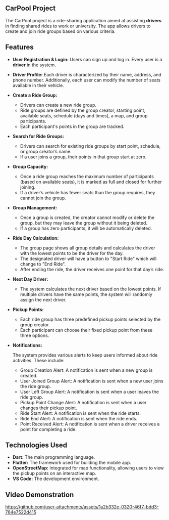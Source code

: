 
## CarPool Project

The CarPool project is a ride-sharing application aimed at assisting **drivers** in finding shared rides to work or university. The app allows drivers to create and join ride groups based on various criteria.


## Features

- **User Registration & Login:** Users can sign up and log in. Every user is a **driver** in the system.


- **Driver Profile:** Each driver is characterized by their name, address, and phone number.
   Additionally, each user can modify the number of seats available in their vehicle.


- **Create a Ride Group:**
    
    - Drivers can create a new ride group.
    - Ride groups are defined by the group creator, starting point, available seats, schedule (days and times), a map, and group participants.
    - Each participant's points in the group are tracked.
- **Search for Ride Groups:**
    - Drivers can search for existing ride groups by start point, schedule, or group creator’s name.
   - If a user joins a group, their points in that group start at zero.

- **Group Capacity:** 
    - Once a ride group reaches the maximum number of participants (based on available seats), it is marked as full and closed for further joining.
    - If a driver’s vehicle has fewer seats than the group requires, they cannot join the group.
- **Group Management:**
    - Once a group is created, the creator cannot modify or delete the group, but they may leave the group without it being deleted.
    - If a group has zero participants, it will be automatically deleted.
- **Ride Day Calculation:**
    - The group page shows all group details and calculates the driver with the lowest points to be the driver for the day.
    - The designated driver will have a button to "Start Ride" which will change to "End Ride".
    - After ending the ride, the driver receives one point for that day’s ride.
- **Next Day Driver:**
    - The system calculates the next driver based on the lowest points. If multiple drivers have the same points, the system will randomly assign the next driver.
- **Pickup Points:**
    - Each ride group has three predefined pickup points selected by the group creator.
    - Each participant can choose their fixed pickup point from these three options.
- **Notifications:**
  
   The system provides various alerts to keep users informed about ride activities. These include:
    - Group Creation Alert: A notification is sent when a new group is created.
    - User Joined Group Alert: A notification is sent when a new user joins the ride group.
    - User Left Group Alert: A notification is sent when a user leaves the ride group.
    - Pickup Point Change Alert: A notification is sent when a user changes their pickup point.
    - Ride Start Alert: A notification is sent when the ride starts.
    - Ride End Alert: A notification is sent when the ride ends.
    - Point Received Alert: A notification is sent when a driver receives a point for completing a ride.

## Technologies Used
- **Dart:** The main programming language.
- **Flutter:** The framework used for building the mobile app.
- **OpenStreetMap:** Integrated for map functionality, allowing users to view the pickup points on an interactive map.
- **VS Code:** The development environment.
  
## Video Demonstration





https://github.com/user-attachments/assets/1a2b332e-0320-46f7-bdd3-764e7522d415

